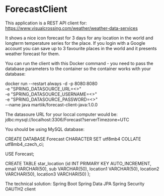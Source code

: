# ForecastClient

This application is a REST API client for:      https://www.visualcrossing.com/weather/weather-data-services

It shows a nice icon forecast for 3 days for any location in the world and longterm temperature series for the place. If you login with a Google account you can save up to 3 favourite places in the world and it presents weather forecast for them.

You can run the client with this Docker command - you need to pass the database parameters to the container so the container works with your database:

docker run --restart always -d -p 8080:8080  \
-e "SPRING_DATASOURCE_URL=<<datasource URL>>" \
-e "SPRING_DATASOURCE_USERNAME=<<database login>>" \
-e "SPRING_DATASOURCE_PASSWORD=<<database password>>" \
--name java martiik/forecast-client-java:1.0.0

The datasoure URL for your loccal computer would be: jdbc:mysql://localhost:3306/Forecast?serverTimezone=UTC

You should be using MySQL database:

CREATE DATABASE Forecast
  CHARACTER SET utf8mb4
  COLLATE utf8mb4_czech_ci;

USE Forecast;

CREATE TABLE star_location
     (id INT PRIMARY KEY AUTO_INCREMENT,
     email VARCHAR(50),
     sub VARCHAR(50),
     location1 VARCHAR(50),
     location2 VARCHAR(50),
     location3 VARCHAR(50)
     );

The technical solution:
Spring Boot
Spring Data JPA
Spring Security OAUTH2 client
